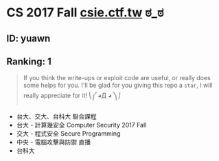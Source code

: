 # CS 2017 Fall [csie.ctf.tw](https://csie.ctf.tw) ಠ_ಠ
## ID: yuawn
## Ranking: 1
> If you think the write-ups or exploit code are useful, or really does some helps for you. I'll be glad for you giving this repo a `star`, I will really appreciate for it! ⎝༼ ◕Д ◕ ༽⎠
* 台大、交大、台科大 聯合課程
* 台大 - 計算幾安全 Computer Security 2017 Fall
* 交大 - 程式安全 Secure Programming
* 中央 - 電腦攻擊與防禦 直播
* 台科大